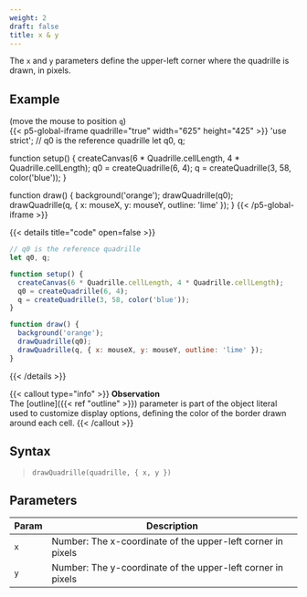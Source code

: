 ```yaml
---
weight: 2  
draft: false  
title: x & y  
---
```


The `x` and `y` parameters define the upper-left corner where the quadrille is drawn, in pixels.

## Example

(move the mouse to position `q`)\
{{< p5-global-iframe quadrille="true" width="625" height="425" >}}
'use strict';
// q0 is the reference quadrille
let q0, q;

function setup() {
  createCanvas(6 * Quadrille.cellLength, 4 * Quadrille.cellLength);
  q0 = createQuadrille(6, 4);
  q = createQuadrille(3, 58, color('blue'));
}

function draw() {
  background('orange');
  drawQuadrille(q0);
  drawQuadrille(q, { x: mouseX, y: mouseY, outline: 'lime' });
}
{{< /p5-global-iframe >}}

{{< details title="code" open=false >}}
```js
// q0 is the reference quadrille
let q0, q;

function setup() {
  createCanvas(6 * Quadrille.cellLength, 4 * Quadrille.cellLength);
  q0 = createQuadrille(6, 4);
  q = createQuadrille(3, 58, color('blue'));
}

function draw() {
  background('orange');
  drawQuadrille(q0);
  drawQuadrille(q, { x: mouseX, y: mouseY, outline: 'lime' });
}
```
{{< /details >}}

{{< callout type="info" >}}
**Observation**\
The [outline]({{< ref "outline" >}}) parameter is part of the object literal used to customize display options, defining the color of the border drawn around each cell.
{{< /callout >}}

## Syntax

> `drawQuadrille(quadrille, { x, y })`

## Parameters

| Param | Description                                                 |
|-------|-------------------------------------------------------------|
| `x`   | Number: The x-coordinate of the upper-left corner in pixels |
| `y`   | Number: The y-coordinate of the upper-left corner in pixels |
